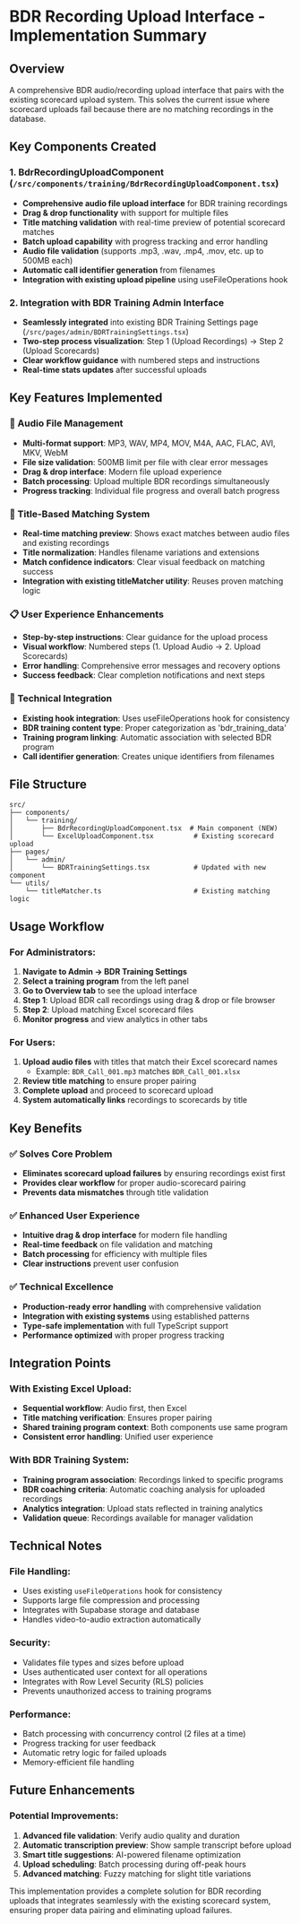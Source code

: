 # BDR Recording Upload Interface - Implementation Summary

## Overview
A comprehensive BDR audio/recording upload interface that pairs with the existing scorecard upload system. This solves the current issue where scorecard uploads fail because there are no matching recordings in the database.

## Key Components Created

### 1. BdrRecordingUploadComponent (`/src/components/training/BdrRecordingUploadComponent.tsx`)
- **Comprehensive audio file upload interface** for BDR training recordings
- **Drag & drop functionality** with support for multiple files
- **Title matching validation** with real-time preview of potential scorecard matches
- **Batch upload capability** with progress tracking and error handling
- **Audio file validation** (supports .mp3, .wav, .mp4, .mov, etc. up to 500MB each)
- **Automatic call identifier generation** from filenames
- **Integration with existing upload pipeline** using useFileOperations hook

### 2. Integration with BDR Training Admin Interface
- **Seamlessly integrated** into existing BDR Training Settings page (`/src/pages/admin/BDRTrainingSettings.tsx`)
- **Two-step process visualization**: Step 1 (Upload Recordings) → Step 2 (Upload Scorecards)
- **Clear workflow guidance** with numbered steps and instructions
- **Real-time stats updates** after successful uploads

## Key Features Implemented

### 🎵 Audio File Management
- **Multi-format support**: MP3, WAV, MP4, MOV, M4A, AAC, FLAC, AVI, MKV, WebM
- **File size validation**: 500MB limit per file with clear error messages
- **Drag & drop interface**: Modern file upload experience
- **Batch processing**: Upload multiple BDR recordings simultaneously
- **Progress tracking**: Individual file progress and overall batch progress

### 🔗 Title-Based Matching System
- **Real-time matching preview**: Shows exact matches between audio files and existing recordings
- **Title normalization**: Handles filename variations and extensions
- **Match confidence indicators**: Clear visual feedback on matching success
- **Integration with existing titleMatcher utility**: Reuses proven matching logic

### 📋 User Experience Enhancements
- **Step-by-step instructions**: Clear guidance for the upload process
- **Visual workflow**: Numbered steps (1. Upload Audio → 2. Upload Scorecards)
- **Error handling**: Comprehensive error messages and recovery options
- **Success feedback**: Clear completion notifications and next steps

### 🔧 Technical Integration
- **Existing hook integration**: Uses useFileOperations hook for consistency
- **BDR training content type**: Proper categorization as 'bdr_training_data'
- **Training program linking**: Automatic association with selected BDR program
- **Call identifier generation**: Creates unique identifiers from filenames

## File Structure

```
src/
├── components/
│   └── training/
│       ├── BdrRecordingUploadComponent.tsx  # Main component (NEW)
│       └── ExcelUploadComponent.tsx          # Existing scorecard upload
├── pages/
│   └── admin/
│       └── BDRTrainingSettings.tsx           # Updated with new component
└── utils/
    └── titleMatcher.ts                       # Existing matching logic
```

## Usage Workflow

### For Administrators:
1. **Navigate to Admin → BDR Training Settings**
2. **Select a training program** from the left panel
3. **Go to Overview tab** to see the upload interface
4. **Step 1**: Upload BDR call recordings using drag & drop or file browser
5. **Step 2**: Upload matching Excel scorecard files
6. **Monitor progress** and view analytics in other tabs

### For Users:
1. **Upload audio files** with titles that match their Excel scorecard names
   - Example: `BDR_Call_001.mp3` matches `BDR_Call_001.xlsx`
2. **Review title matching** to ensure proper pairing
3. **Complete upload** and proceed to scorecard upload
4. **System automatically links** recordings to scorecards by title

## Key Benefits

### ✅ Solves Core Problem
- **Eliminates scorecard upload failures** by ensuring recordings exist first
- **Provides clear workflow** for proper audio-scorecard pairing
- **Prevents data mismatches** through title validation

### ✅ Enhanced User Experience
- **Intuitive drag & drop interface** for modern file handling
- **Real-time feedback** on file validation and matching
- **Batch processing** for efficiency with multiple files
- **Clear instructions** prevent user confusion

### ✅ Technical Excellence
- **Production-ready error handling** with comprehensive validation
- **Integration with existing systems** using established patterns
- **Type-safe implementation** with full TypeScript support
- **Performance optimized** with proper progress tracking

## Integration Points

### With Existing Excel Upload:
- **Sequential workflow**: Audio first, then Excel
- **Title matching verification**: Ensures proper pairing
- **Shared training program context**: Both components use same program
- **Consistent error handling**: Unified user experience

### With BDR Training System:
- **Training program association**: Recordings linked to specific programs
- **BDR coaching criteria**: Automatic coaching analysis for uploaded recordings
- **Analytics integration**: Upload stats reflected in training analytics
- **Validation queue**: Recordings available for manager validation

## Technical Notes

### File Handling:
- Uses existing `useFileOperations` hook for consistency
- Supports large file compression and processing
- Integrates with Supabase storage and database
- Handles video-to-audio extraction automatically

### Security:
- Validates file types and sizes before upload
- Uses authenticated user context for all operations
- Integrates with Row Level Security (RLS) policies
- Prevents unauthorized access to training programs

### Performance:
- Batch processing with concurrency control (2 files at a time)
- Progress tracking for user feedback
- Automatic retry logic for failed uploads
- Memory-efficient file handling

## Future Enhancements

### Potential Improvements:
1. **Advanced file validation**: Verify audio quality and duration
2. **Automatic transcription preview**: Show sample transcript before upload
3. **Smart title suggestions**: AI-powered filename optimization
4. **Upload scheduling**: Batch processing during off-peak hours
5. **Advanced matching**: Fuzzy matching for slight title variations

This implementation provides a complete solution for BDR recording uploads that integrates seamlessly with the existing scorecard system, ensuring proper data pairing and eliminating upload failures.